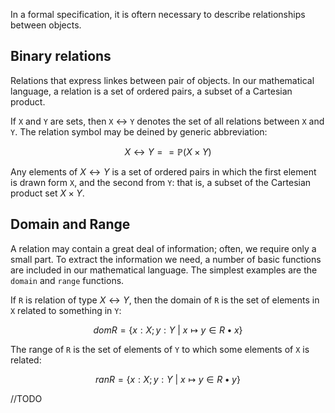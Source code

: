 In a formal specification, it is oftern necessary to describe relationships between objects.

## Binary relations
Relations that express linkes between pair of objects. In our mathematical language, a relation is a set of ordered pairs, a subset of a Cartesian product.

If `X` and `Y` are sets, then `X` <-> `Y` denotes the set of all relations between `X` and `Y`. The relation symbol may be deined by generic abbreviation:


$$X\longleftrightarrow Y ==  \mathbb{P} (X \times Y)$$

Any elements of $X\longleftrightarrow Y$ is a set of ordered pairs in which the first element is drawn form `X`, and the second from `Y`: that is, a subset of the Cartesian product set $X \times Y$.

## Domain and Range

A relation may contain a great deal of information; often, we require only a small part. To extract the information we need, a number of basic functions are included in our mathematical language. The simplest examples are the `domain` and `range` functions.

If `R` is relation of type $X\longleftrightarrow Y$, then the domain of `R` is the set of elements in `X` related to something in `Y`:

$$ dom R = \{x: X; y: Y\ |\ x \mapsto y  \in R \bullet x \} $$

The range of `R` is the set of elements of `Y` to which some elements of `X` is related:

$$ ran R = \{x: X; y: Y\ |\ x \mapsto y  \in R \bullet y \} $$

//TODO


